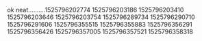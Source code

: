 ok
neat..........1525796202774
1525796203186
1525796203410
1525796203646
1525796203754
1525796289734
1525796290710
1525796291606
1525796355515
1525796355883
1525796356291
1525796356426
1525796357005
1525796357521
1525796358318
